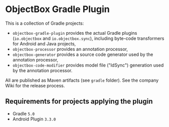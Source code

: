 # ObjectBox Gradle Plugin

This is a collection of Gradle projects:
- `objectbox-gradle-plugin` provides the actual Gradle plugins (`io.objectbox` and `io.objectbox.sync`),
  including byte-code transformers for Android and Java projects,
- `objectbox-processor` provides an annotation processor,
- `objectbox-generator` provides a source code generator used by the annotation processor,
- `objectbox-code-modifier` provides model file ("IdSync") generation used by the annotation processor.

All are published as Maven artifacts (see `gradle` folder). See the company Wiki for the release process.

## Requirements for projects applying the plugin

- Gradle `5.0`
- Android Plugin `3.3.0`
